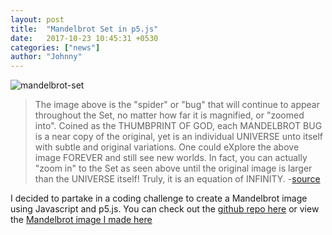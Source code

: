 ```yaml
---
layout: post
title:  "Mandelbrot Set in p5.js"
date:   2017-10-23 10:45:31 +0530
categories: ["news"]
author: "Johnny"
---
```



![mandelbrot-set](http://www.misterx.ca/FRACTALS/800px-Mandel_zoom_00_mandelbrot_set.jpg)

> The image above is the "spider" or "bug" that will continue to appear throughout the Set, no matter how far it is magnified, or "zoomed into".  Coined as the THUMBPRINT OF GOD, each MANDELBROT BUG is a near copy of the original, yet is an individual UNIVERSE unto itself with subtle and original variations.  One could eXplore the above image FOREVER and still see new worlds.  In fact, you can actually "zoom in" to the Set as seen above until the original image is larger than the UNIVERSE itself!  Truly, it is an equation of INFINITY. 
-[source](http://www.misterx.ca/Mandelbrot_Set---Thumb_Print_of_God.html)

I decided to partake in a coding challenge to create a Mandelbrot image using Javascript and p5.js.  You can check out the [github repo here](https://github.com/johnlyden/mandelbrot-js) or view the [Mandelbrot image I made here](http://htmlpreview.github.io/?https://github.com/johnlyden/mandelbrot-js/blob/master/index.html)